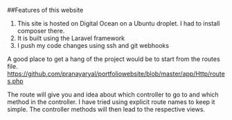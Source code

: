 
##Features of this website

1. This site is hosted on Digital Ocean on a Ubuntu droplet. I had to install composer there.
2. It is built using the Laravel framework
3. I push my code changes using ssh and git webhooks

A good place to get a hang of the project would be to start from the routes file. https://github.com/pranayaryal/portfoliowebsite/blob/master/app/Http/routes.php

The route will give you and idea about which controller to go to and which method in the controller. I have tried using explicit route names to keep it simple. The controller methods will then lead to the respective views.
